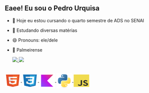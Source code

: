 ## Eaee! Eu sou o Pedro Urquisa 

- 🔭 Hoje eu estou cursando o quarto semestre de ADS no SENAI
- 🌱 Estudando diversas matérias 
- 😄 Pronouns: ele/dele
- 💚 Palmeirense

  <div>
    <a href="https://github.com/pedrourquisa008">
      <img height="180em" src="https://github-readme-stats.vercel.app/api?username=pedrourquisa008&show_icons=true&theme=dracula&include_all_commits=true&count_private=true"/>
      <img height="180em" src="https://github-readme-stats.vercel.app/api/top-langs/?username=pedrourquisa008&layout=compact&langs_count=16&theme=dracula"/>
  </div>

<div style="display: inline_block"><br>
  <img align="center" alt="Pepe-HTML" height="40" width="50" src="https://raw.githubusercontent.com/devicons/devicon/master/icons/html5/html5-original.svg">
  <img align="center" alt="Pepe-CSS" height="40" width="50" src="https://raw.githubusercontent.com/devicons/devicon/master/icons/css3/css3-original.svg">
  <img align="center" alt="Pepe-Kotlin" height="50" width="50" src="https://raw.githubusercontent.com/devicons/devicon/master/icons/kotlin/kotlin-original.svg">
  <img align="center" alt="Pepe-Python" height="50" width="50" src="https://raw.githubusercontent.com/devicons/devicon/master/icons/python/python-original.svg" />
  <img align="center" alt="Pepe-" height="40" width="50" src="https://raw.githubusercontent.com/devicons/devicon/master/icons/javascript/javascript-original.svg" />

          
  
